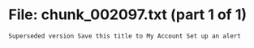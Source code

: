 ﻿# File: chunk_002097.txt (part 1 of 1)
```
Superseded version Save this title to My Account Set up an alert
```

